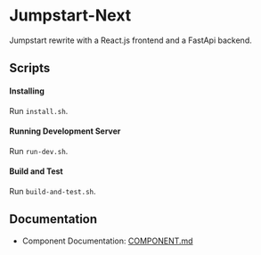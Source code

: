 # Jumpstart-Next
Jumpstart rewrite with a React.js frontend and a FastApi backend.

## Scripts
#### Installing
Run `install.sh`.

#### Running Development Server
Run `run-dev.sh`.

#### Build and Test
Run `build-and-test.sh`.

## Documentation

- Component Documentation: [COMPONENT.md](docs/COMPONENTS.md)